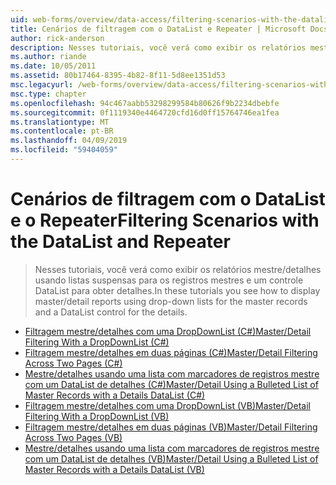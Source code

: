 ```yaml
---
uid: web-forms/overview/data-access/filtering-scenarios-with-the-datalist-and-repeater/index
title: Cenários de filtragem com o DataList e Repeater | Microsoft Docs
author: rick-anderson
description: Nesses tutoriais, você verá como exibir os relatórios mestre/detalhes usando listas suspensas para os registros mestres e um controle DataList para obter detalhes.
ms.author: riande
ms.date: 10/05/2011
ms.assetid: 80b17464-8395-4b82-8f11-5d8ee1351d53
msc.legacyurl: /web-forms/overview/data-access/filtering-scenarios-with-the-datalist-and-repeater
msc.type: chapter
ms.openlocfilehash: 94c467aabb53298299584b80626f9b2234dbebfe
ms.sourcegitcommit: 0f1119340e4464720cfd16d0ff15764746ea1fea
ms.translationtype: MT
ms.contentlocale: pt-BR
ms.lasthandoff: 04/09/2019
ms.locfileid: "59404059"
---
```

# <a name="filtering-scenarios-with-the-datalist-and-repeater"></a><span data-ttu-id="86bc8-103">Cenários de filtragem com o DataList e o Repeater</span><span class="sxs-lookup"><span data-stu-id="86bc8-103">Filtering Scenarios with the DataList and Repeater</span></span>

> <span data-ttu-id="86bc8-104">Nesses tutoriais, você verá como exibir os relatórios mestre/detalhes usando listas suspensas para os registros mestres e um controle DataList para obter detalhes.</span><span class="sxs-lookup"><span data-stu-id="86bc8-104">In these tutorials you see how to display master/detail reports using drop-down lists for the master records and a DataList control for the details.</span></span>


- [<span data-ttu-id="86bc8-105">Filtragem mestre/detalhes com uma DropDownList (C#)</span><span class="sxs-lookup"><span data-stu-id="86bc8-105">Master/Detail Filtering With a DropDownList (C#)</span></span>](master-detail-filtering-with-a-dropdownlist-datalist-cs.md)
- [<span data-ttu-id="86bc8-106">Filtragem mestre/detalhes em duas páginas (C#)</span><span class="sxs-lookup"><span data-stu-id="86bc8-106">Master/Detail Filtering Across Two Pages (C#)</span></span>](master-detail-filtering-acess-two-pages-datalist-cs.md)
- [<span data-ttu-id="86bc8-107">Mestre/detalhes usando uma lista com marcadores de registros mestre com um DataList de detalhes (C#)</span><span class="sxs-lookup"><span data-stu-id="86bc8-107">Master/Detail Using a Bulleted List of Master Records with a Details DataList (C#)</span></span>](master-detail-using-a-bulleted-list-of-master-records-with-a-details-datalist-cs.md)
- [<span data-ttu-id="86bc8-108">Filtragem mestre/detalhes com uma DropDownList (VB)</span><span class="sxs-lookup"><span data-stu-id="86bc8-108">Master/Detail Filtering With a DropDownList (VB)</span></span>](master-detail-filtering-with-a-dropdownlist-datalist-vb.md)
- [<span data-ttu-id="86bc8-109">Filtragem mestre/detalhes em duas páginas (VB)</span><span class="sxs-lookup"><span data-stu-id="86bc8-109">Master/Detail Filtering Across Two Pages (VB)</span></span>](master-detail-filtering-acess-two-pages-datalist-vb.md)
- [<span data-ttu-id="86bc8-110">Mestre/detalhes usando uma lista com marcadores de registros mestre com um DataList de detalhes (VB)</span><span class="sxs-lookup"><span data-stu-id="86bc8-110">Master/Detail Using a Bulleted List of Master Records with a Details DataList (VB)</span></span>](master-detail-using-a-bulleted-list-of-master-records-with-a-details-datalist-vb.md)
